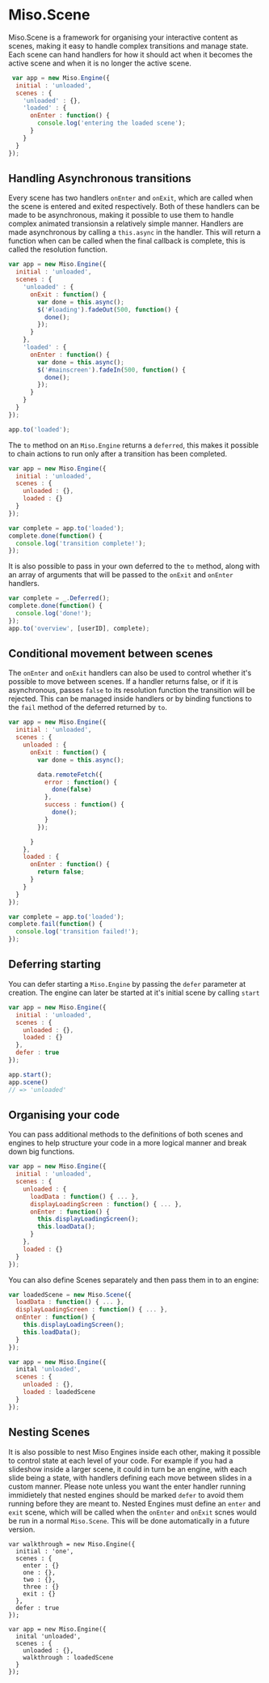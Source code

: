 # Miso.Scene #

Miso.Scene is a framework for organising your interactive content as scenes, making it easy to handle complex transitions and manage state. Each scene can hand handlers for how it should act when it becomes the active scene and when it is no longer the active scene.

```javascript
 var app = new Miso.Engine({
  initial : 'unloaded',
  scenes : {
    'unloaded' : {},
    'loaded' : {
      onEnter : function() {
        console.log('entering the loaded scene');
      }
    }
  }
});
```

## Handling Asynchronous transitions ##

Every scene has two handlers `onEnter` and `onExit`, which are called when the
scene is entered and exited respectively. Both of these handlers can be made to
be asynchronous, making it possible to use them to handle complex animated transionsin a relatively simple manner. Handlers are made asynchronous by calling a `this.async` in the handler. This will return a function when can be called when the final callback is complete, this is called the resolution function.

```javascript
var app = new Miso.Engine({
  initial : 'unloaded',
  scenes : {
    'unloaded' : {
      onExit : function() {
        var done = this.async();
        $('#loading').fadeOut(500, function() {
          done();
        });
      }
    },
    'loaded' : {
      onEnter : function() {
        var done = this.async();
        $('#mainscreen').fadeIn(500, function() {
          done();
        });
      }
    }
  }
});

app.to('loaded');
```

The `to` method on an `Miso.Engine` returns a `deferred`, this makes it possible to chain actions to run only after a transition has been completed.

```javascript
var app = new Miso.Engine({
  initial : 'unloaded',
  scenes : {
    unloaded : {},
    loaded : {}
  }
});

var complete = app.to('loaded');
complete.done(function() {
  console.log('transition complete!');
});
```

It is also possible to pass in your own deferred to the `to` method, along with an array of arguments that will be passed to the `onExit` and `onEnter` handlers.

```javascript
var complete = _.Deferred();
complete.done(function() { 
  console.log('done!');
});
app.to('overview', [userID], complete);
```

## Conditional movement between scenes ##

The `onEnter` and `onExit` handlers can also be used to control whether it's possible to move between scenes. If a handler returns false, or if it is asynchronous, passes `false` to its resolution function the transition will be rejected. This can be managed inside handlers or by binding functions to the `fail` method of the deferred returned by `to`.

```javascript
var app = new Miso.Engine({
  initial : 'unloaded',
  scenes : {
    unloaded : {
      onExit : function() {
        var done = this.async();

        data.remoteFetch({
          error : function() {
            done(false)
          },
          success : function() {
            done();
          }
        });

      }
    },
    loaded : {
      onEnter : function() {
        return false;
      }
    }
  }
});

var complete = app.to('loaded');
complete.fail(function() {
  console.log('transition failed!');
});
```

## Deferring starting ##

You can defer starting a `Miso.Engine` by passing the `defer` parameter at creation. The engine can later be started at it's initial scene by calling `start`

```javascript
var app = new Miso.Engine({
  initial : 'unloaded',
  scenes : {
    unloaded : {},
    loaded : {}
  },
  defer : true
});

app.start();
app.scene()
// => 'unloaded'
```

## Organising your code ##

You can pass additional methods to the definitions of both scenes and engines to help structure your code in a more logical manner and break down big functions.

```javascript
var app = new Miso.Engine({
  initial : 'unloaded',
  scenes : {
    unloaded : {
      loadData : function() { ... },
      displayLoadingScreen : function() { ... },
      onEnter : function() {
        this.displayLoadingScreen();
        this.loadData();
      }
    },
    loaded : {}
  }
});
```

You can also define Scenes separately and then pass them in to an engine:

```javascript
var loadedScene = new Miso.Scene({
  loadData : function() { ... },
  displayLoadingScreen : function() { ... },
  onEnter : function() {
    this.displayLoadingScreen();
    this.loadData();
  }
});

var app = new Miso.Engine({
  inital 'unloaded',
  scenes : {
    unloaded : {},
    loaded : loadedScene
  }
});
```

## Nesting Scenes ##

It is also possible to nest Miso Engines inside each other, making it possible to control state at each level of your code. For example if you had a slideshow inside a larger scene, it could in turn be an engine, with each slide being a state, with handlers defining each move between slides in a custom manner. Please note unless you want the enter handler running immidietely that nested engines should be marked `defer` to avoid them running before they are meant to. Nested Engines must define an `enter` and `exit` scene, which will be called when the `onEnter` and `onExit` scnes would be run in a normal `Miso.Scene`. This will be done automatically in a future version.

```javscript
var walkthrough = new Miso.Engine({
  initial : 'one',
  scenes : {
    enter : {}
    one : {},
    two : {},
    three : {}
    exit : {}
  },
  defer : true
});

var app = new Miso.Engine({
  inital 'unloaded',
  scenes : {
    unloaded : {},
    walkthrough : loadedScene
  }
});
```
